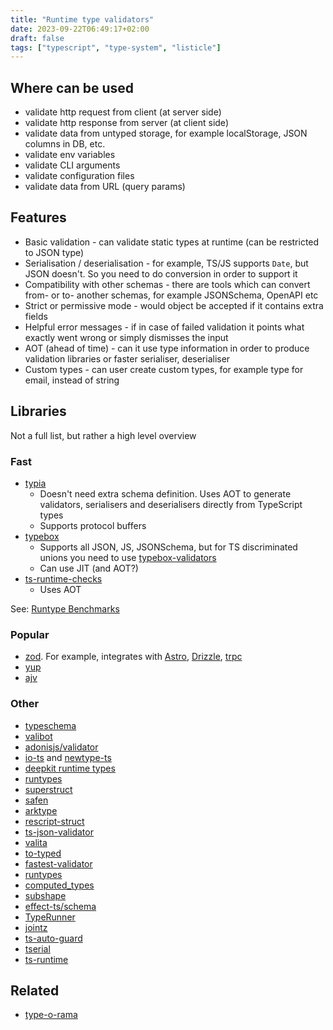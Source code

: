 ```yaml
---
title: "Runtime type validators"
date: 2023-09-22T06:49:17+02:00
draft: false
tags: ["typescript", "type-system", "listicle"]
---
```


## Where can be used

- validate http request from client (at server side)
- validate http response from server (at client side)
- validate data from untyped storage, for example localStorage, JSON columns in DB, etc.
- validate env variables
- validate CLI arguments
- validate configuration files
- validate data from URL (query params)

## Features

- Basic validation - can validate static types at runtime (can be restricted to JSON type)
- Serialisation / deserialisation - for example, TS/JS supports `Date`, but JSON doesn't. So you need to do conversion in order to support it
- Compatibility with other schemas - there are tools which can convert from- or to- another schemas, for example JSONSchema, OpenAPI etc
- Strict or permissive mode - would object be accepted if it contains extra fields
- Helpful error messages - if in case of failed validation it points what exactly went wrong or simply dismisses the input
- AOT (ahead of time) - can it use type information in order to produce validation libraries or faster serialiser, deserialiser
- Custom types - can user create custom types, for example type for email, instead of string

## Libraries

Not a full list, but rather a high level overview

### Fast

- [typia](https://github.com/samchon/typia)
  - Doesn't need extra schema definition. Uses AOT to generate validators, serialisers and deserialisers directly from TypeScript types
  - Supports protocol buffers
- [typebox](https://github.com/sinclairzx81/typebox)
  - Supports all JSON, JS, JSONSchema, but for TS discriminated unions you need to use [typebox-validators](https://github.com/jtlapp/typebox-validators)
  - Can use JIT (and AOT?)
- [ts-runtime-checks](https://github.com/GoogleFeud/ts-runtime-checks)
  - Uses AOT

See: [Runtype Benchmarks](https://moltar.github.io/typescript-runtime-type-benchmarks/)

### Popular

- [zod](https://github.com/colinhacks/zod). For example, integrates with [Astro](https://docs.astro.build/en/guides/content-collections/#defining-datatypes-with-zod), [Drizzle](https://orm.drizzle.team/docs/zod), [trpc](https://trpc.io/docs/server/validators#with-zod)
- [yup](https://github.com/jquense/yup)
- [ajv](https://github.com/ajv-validator/ajv)

### Other

- [typeschema](https://typeschema.com/)
- [valibot](https://github.com/fabian-hiller/valibot)
- [adonisjs/validator](https://github.com/adonisjs/validator)
- [io-ts](https://github.com/gcanti/io-ts) and [newtype-ts](https://github.com/gcanti/newtype-ts)
- [deepkit runtime types](https://docs.deepkit.io/english/runtime-types.html)
- [runtypes](https://github.com/pelotom/runtypes)
- [superstruct](https://github.com/ianstormtaylor/superstruct)
- [safen](https://github.com/denostack/safen)
- [arktype](https://github.com/arktypeio/arktype)
- [rescript-struct](https://github.com/DZakh/rescript-struct)
- [ts-json-validator](https://github.com/ostrowr/ts-json-validator)
- [valita](https://github.com/badrap/valita)
- [to-typed](https://github.com/jsoldi/to-typed)
- [fastest-validator](https://github.com/icebob/fastest-validator)
- [runtypes](https://github.com/sant123/runtypes)
- [computed_types](https://github.com/neuledge/computed-types)
- [subshape](https://github.com/paritytech/subshape)
- [effect-ts/schema](https://github.com/effect-ts/schema)
- [TypeRunner](https://github.com/marcj/TypeRunner)
- [jointz](https://github.com/moodysalem/jointz)
- [ts-auto-guard](https://github.com/rhys-vdw/ts-auto-guard)
- [tserial](https://github.com/lukeautry/tserial)
- [ts-runtime](https://github.com/fabiandev/ts-runtime)

## Related

- [type-o-rama](https://github.com/stereobooster/type-o-rama)
